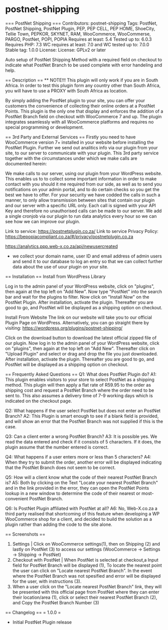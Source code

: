 # postnet-shipping
=== PostNet Shipping ===
Contributors: postnet-shipping
Tags: PostNet, PostNet Shipping, PostNet Plugin, PEP, PEP CELL, PEP HOME, ShoeCity, Tellie Town, PEPKOR, SKYNET, RAM, WooCommerce, WooCommerse, PARGO, PostNet, POPI, POPIA
Requires at least: 5.4
Tested up to: 6.0.3
Requires PHP: 7.3
WC requires at least: 7.0 and WC tested up to: 7.0.0
Stable tag: 1.0.0
License: License: GPLv2 or later

Auto setup of PostNet Shipping Method with a required field on checkout to indicate what PostNet Branch to be used complete with error handeling and help.


== Description ==
** NOTE!!! This plugin will only work if you are in South Africa. In order to test this plugin form any country other than South Africa, you will have to use a PROXY with South Africa as location.

By simply adding the PostNet plugin to your site, you can offer your customers the convenience of collecting their online orders at a PostNet Points.
This plugin is the only one that display and enforces the addition of a PostNet Branch field on checkout with WooCommerce 7 and up.
The plugin integrates seamlessly with all WooCommerce platforms and requires no special programming or development.


== 3rd Party and External Services ==
Firstly you need to have WooCommerce version 7+ installed in your website before installing the PostNet Plugin.
Further we send out analitics info via our plugin from your site, to our server to communicate with your plugin. This 3rd party service together with the circumstances under which we make calls are documented herein:

We make calls to our server, using our plugin from your WordPress website. This enables us to to collect some important information in order to make contact with you should it me required from our side, as well as to send you notifications on your admin portal, and to do certain checks so you get the best we have to offer. For your security we have codded the calls in such a manner, to only allow transmission between sites that contain our plugin and our server with a specific URL only. Each call is signed with your API Key and therefore no unauthorised calls can be made to our server. We add a single cronjob via our plugin to run data analytics every hour so we can see how we can improve our plugin.

Link to service: https://postnetplugin.co.za/
Link to service Privacy Policy: https://bepopiacompliant.co.za/#/privacy/postnetplugin.co.za

https://analytics.ppp.web-x.co.za/api/newusercreated
- we collect your domain name, user ID and email address of admin users and send it to our database to log an entry so that we can collect further data about the use of uour plugin on your site.


== Installation ==
Install from WordPress Library

Log in to the admin panel of your WordPress website, click on "plugins", then again at the top left on "Add New".
Now type "PostNet" into the search bar and wait for the plugins to filter. Now click on "Install Now" on the PostNet Plugin. After installation, activate the plugin. Thereafter you are good to go, and PostNet will be displayed as a shipping option on checkout.

Install From Website
The link on our website will take you to our official Plugin Page on WordPress.
Alternatively, you can go straight there by visiting: https://wordpress.org/plugins/postnet-shipping/

Click on the download button to download the latest official zipped file of our plugin. Now log in to the admin panel of your WordPress website, click on "plugins", then again at the top left on "Add New". Thereafter click on "Upload Plugin" and select or drag and drop the file you just downloaded.
After installation, activate the plugin. Thereafter you are good to go, and PostNet will be displayed as a shipping option on checkout.


== Frequently Asked Questions ==
Q1: What does PostNet Plugin do?
A1: This plugin enables visitors to your store to select PostNet as a shipping method.
This plugin will then apply a flat rate of R59.95 to the order as shipping cost and request a PostNet Branch where the order need to be sent to. This also assumes a delivery time of 7-9 working days which is indicated on the checkout page.

Q2: What happens if the user select PostNet but does not enter an PostNet Branch?
A2: This Plugin is smart enough to see if a blank field is provided, and will show an error that the PostNet Branch was not supplied if this is the case.

Q3: Can a client enter a wrong PostNet Branch?
A3: It is possible yes. We read the data entered and check if it consists of 5 characters. If it does, the plugin assume that the number entered is correct.

Q4: What happens if a user enters more or less than 5 characters?
A4: When they try to submit the order, another error will be displayed indicating that the PostNet Branch does not seem to be correct.

Q5: How will a client know what the code of their nearest PostNet Branch is?
A5: Both by clicking on the Text "Locate your nearest PostNet Branch" and in the link provided in the error, they can open the PostNet Points lookup in a new window to determine the code of their nearest or most-convenient PostNet Branch.

Q6: Is PostNet Plugin affiliated with PostNet at all?
A6: No, Web-X.co.za a third party realised that shortcoming of this feature when developing a WP WooCommerce shop for a client, and decided to build the solution as a plugin rather than adding the code to the site alone.


== Screenshots ==
1. Settings | Click on WooCommerce settings(1), then  on Shipping (2) and lastly on PostNet (3) to access our settings (WooCommerce -> Settings -> Shipping -> PostNet)
2. Checkout with PostNet | When PostNet is selected at checkout,a  Input field for PostNet Branch will be displayed (1), To locate the nearest point the user can click on "Locate nearest PostNet Branch". In the event where the PostNet Branch was not spesified and error will be displayed for the user, with instructions (3).
3. When a user click on the "Locate nearest PostNet Branch" link, they will be presented with this official page from PostNet where they can enter their location/area (1), click or select their nearest PostNet Branch (2), and Copy the PostNet Branch Number (3)

== Changelog ==
= 1.0.0 =
* Initial PostNet Plugin release